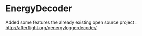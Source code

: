# EnergyDecoder

Added some features the already existing open source project : http://afterflight.org/qenergyloggerdecoder/
